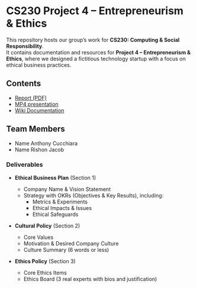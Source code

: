 # CS230 Project 4 – Entrepreneurism & Ethics  

This repository hosts our group’s work for **CS230: Computing & Social Responsibility**.  
It contains documentation and resources for **Project 4 – Entrepreneurism & Ethics**, where we designed a fictitious technology startup with a focus on ethical business practices.  

## Contents
- [Report (PDF)](link)
- [MP4 presentation](link)
- [Wiki Documentation](link)

## Team Members
- Name Anthony Cucchiara  
- Name Rishon Jacob 

### Deliverables  
- **Ethical Business Plan** (Section 1)  
  - Company Name & Vision Statement  
  - Strategy with OKRs (Objectives & Key Results), including:  
    - Metrics & Experiments  
    - Ethical Impacts & Issues  
    - Ethical Safeguards  

- **Cultural Policy** (Section 2)  
  - Core Values  
  - Motivation & Desired Company Culture  
  - Culture Summary (6 words or less)  

- **Ethics Policy** (Section 3)  
  - Core Ethics Items  
  - Ethics Board (3 real experts with bios and justification)  
